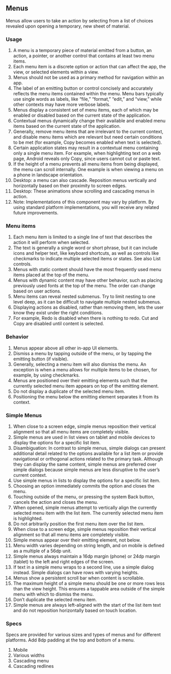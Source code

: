 ## Menus

Menus allow users to take an action by selecting from a list of choices revealed upon opening a temporary, new sheet of material.

### Usage
1. A menu is a temporary piece of material emitted from a button, an action, a pointer, or another control that contains at least two menu items.
2. Each menu item is a discrete option or action that can affect the app, the view, or selected elements within a view.
3. Menus should not be used as a primary method for navigation within an app.
4. The label of an emitting button or control concisely and accurately reflects the menu items contained within the menu. Menu bars typically use single words as labels, like “file,” “format,” “edit,” and “view,” while other contexts may have more verbose labels.
5. Menus display a consistent set of menu items, each of which may be enabled or disabled based on the current state of the application.
6. Contextual menus dynamically change their available and enabled menu items based on the current state of the application.
7. Generally, remove menu items that are irrelevant to the current context, and disable menu items which are relevant but need certain conditions to be met (for example, Copy becomes enabled when text is selected).
8. Certain application states may result in a contextual menu containing only a single menu item. For example, when highlighting text on a web page, Android reveals only Copy, since users cannot cut or paste text.
9. If the height of a menu prevents all menu items from being displayed, the menu can scroll internally. One example is when viewing a menu on a phone in landscape orientation.
10. Desktop: a menu can also cascade. Reposition menus vertically and horizontally based on their proximity to screen edges.
11. Desktop: These animations show scrolling and cascading menus in action.
12. Note: Implementations of this component may vary by platform. By using standard platform implementations, you will receive any related future improvements.

### Menu items
1. Each menu item is limited to a single line of text that describes the action it will perform when selected.
2. The text is generally a single word or short phrase, but it can include icons and helper text, like keyboard shortcuts, as well as controls like checkmarks to indicate multiple selected items or states. See also List controls.
3. Menus with static content should have the most frequently used menu items placed at the top of the menu.
4. Menus with dynamic content may have other behavior, such as placing previously used fonts at the top of the menu. The order can change based on user actions.
5. Menu items can reveal nested submenus. Try to limit nesting to one level deep, as it can be difficult to navigate multiple nested submenus.
6. Displaying actions as disabled, rather than removing them, lets the user know they exist under the right conditions.
7. For example, Redo is disabled when there is nothing to redo. Cut and Copy are disabled until content is selected.

### Behavior
1. Menus appear above all other in-app UI elements.
2. Dismiss a menu by tapping outside of the menu, or by tapping the emitting button (if visible).
3. Generally, selecting a menu item will also dismiss the menu. An exception is when a menu allows for multiple items to be chosen, for example, by using checkmarks.
4. Menus are positioned over their emitting elements such that the currently selected menu item appears on top of the emitting element.
5. Do not display a duplicate of the selected menu item.
6. Positioning the menu below the emitting element separates it from its context.

### Simple Menus
1. When close to a screen edge, simple menus reposition their vertical alignment so that all menu items are completely visible.
2. Simple menus are used in list views on tablet and mobile devices to display the options for a specific list item.
3. Disambiguation: In contrast to simple menus, simple dialogs can present additional detail related to the options available for a list item or provide navigational or orthogonal actions related to the primary task. Although they can display the same content, simple menus are preferred over simple dialogs because simple menus are less disruptive to the user’s current context.
4. Use simple menus in lists to display the options for a specific list item.
5. Choosing an option immediately commits the option and closes the menu.
6. Touching outside of the menu, or pressing the system Back button, cancels the action and closes the menu.
7. When opened, simple menus attempt to vertically align the currently selected menu item with the list item. The currently selected menu item is highlighted.
8. Do not arbitrarily position the first menu item over the list item.
9. When close to a screen edge, simple menus reposition their vertical alignment so that all menu items are completely visible.
10. Simple menus appear over their emitting element, not below.
11. Menu width varies depending on string length, and on mobile is defined as a multiple of a 56dp unit.
12. Simple menus always maintain a 16dp margin (phone) or 24dp margin (tablet) to the left and right edges of the screen.
13. If text in a simple menu wraps to a second line, use a simple dialog instead. Simple dialogs can have rows with varying heights.
14. Menus show a persistent scroll bar when content is scrollable.
15. The maximum height of a simple menu should be one or more rows less than the view height. This ensures a tappable area outside of the simple menu with which to dismiss the menu.
16. Don’t duplicate the selected menu item.
17. Simple menus are always left-aligned with the start of the list item text and do not reposition horizontally based on touch location.

### Specs

Specs are provided for various sizes and types of menus and for different platforms. Add 8dp padding at the top and bottom of a menu.

1. Mobile
2. Various widths
3. Cascading menu
4. Cascading redlines
